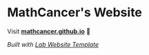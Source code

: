 
# MathCancer's Website

Visit **[mathcancer.github.io](https://mathcancer.github.io)** 🚀

_Built with [Lab Website Template](https://greene-lab.gitbook.io/lab-website-template-docs)_

